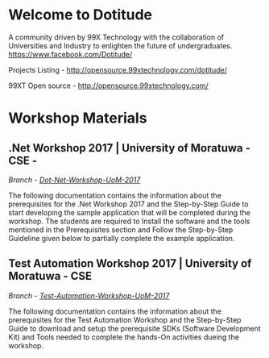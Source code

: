 # Welcome to Dotitude
A community driven by 99X Technology with the collaboration of Universities and Industry to enlighten the future of undergraduates. https://www.facebook.com/Dotitude/ 

Projects Listing - http://opensource.99xtechnology.com/dotitude/

99XT Open source - http://opensource.99xtechnology.com/


# Workshop Materials

## .Net Workshop 2017 | University of Moratuwa - CSE -  
*Branch - [Dot-Net-Workshop-UoM-2017](https://github.com/99xt/dotitude/tree/Dot-Net-Workshop-UoM-2017)*

The following documentation contains the information about the prerequisites for the .Net Workshop 2017 and the Step-by-Step Guide to start developing the sample application that will be completed during the workshop. The students are required to Install the software and the tools mentioned in the Prerequisites section and Follow the Step-by-Step Guideline given below to partially complete the example application.

## Test Automation Workshop 2017 | University of Moratuwa - CSE
*Branch - [Test-Automation-Workshop-UoM-2017](https://github.com/99xt/dotitude/tree/Test-Automation-Workshop-UoM-2017)*

The following documentation contains the information about the prerequisites for the Test Automation Workshop and the Step-by-Step Guide to download and setup the prerequisite SDKs (Software Development Kit) and Tools needed to complete the hands-On activities dueing the workshop.

